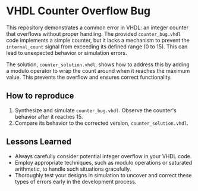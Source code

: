 # VHDL Counter Overflow Bug

This repository demonstrates a common error in VHDL: an integer counter that overflows without proper handling. The provided `counter_bug.vhdl` code implements a simple counter, but it lacks a mechanism to prevent the `internal_count` signal from exceeding its defined range (0 to 15). This can lead to unexpected behavior or simulation errors.

The solution, `counter_solution.vhdl`, shows how to address this by adding a modulo operator to wrap the count around when it reaches the maximum value.  This prevents the overflow and ensures correct functionality.

## How to reproduce

1. Synthesize and simulate `counter_bug.vhdl`.  Observe the counter's behavior after it reaches 15.
2. Compare its behavior to the corrected version, `counter_solution.vhdl`.

## Lessons Learned

- Always carefully consider potential integer overflow in your VHDL code.
- Employ appropriate techniques, such as modulo operations or saturated arithmetic, to handle such situations gracefully.
- Thoroughly test your designs in simulation to uncover and correct these types of errors early in the development process.